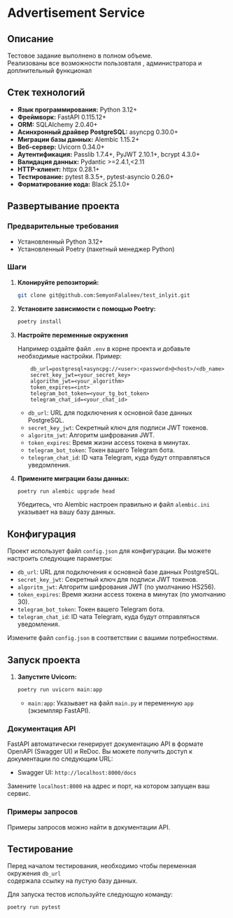 # Advertisement Service

## Описание

Тестовое задание выполнено в полном объеме.    
Реализованы все возможности пользовталя , администратора и доплнительный функционал

## Стек технологий

*   **Язык программирования:** Python 3.12+
*   **Фреймворк:** FastAPI 0.115.12+
*   **ORM:** SQLAlchemy 2.0.40+
*   **Асинхронный драйвер PostgreSQL:** asyncpg 0.30.0+
*   **Миграции базы данных:** Alembic 1.15.2+
*   **Веб-сервер:** Uvicorn 0.34.0+
*   **Аутентификация:** Passlib 1.7.4+, PyJWT 2.10.1+, bcrypt 4.3.0+
*   **Валидация данных:** Pydantic >=2.4.1,<2.11
*   **HTTP-клиент:** httpx 0.28.1+
*   **Тестирование:** pytest 8.3.5+, pytest-asyncio 0.26.0+
*   **Форматирование кода:** Black 25.1.0+

## Развертывание проекта

### Предварительные требования

*   Установленный Python 3.12+
*   Установленный Poetry (пакетный менеджер Python)

### Шаги

1.  **Клонируйте репозиторий:**

    ```bash
    git clone git@github.com:SemyonFalaleev/test_inlyit.git 
    ```

2.  **Установите зависимости с помощью Poetry:**

    ```bash
    poetry install
    ```

3.  **Настройте переменные окружения**

    Например оздайте файл `.env` в корне проекта и добавьте необходимые настройки. Пример:

    ```.env
        db_url=postgresql+asyncpg://<user>:<password>@<host>/<db_name>
        secret_key_jwt=<your_secret_key>
        algorithm_jwt=<your_algorithm>
        token_expires=<int>
        telegram_bot_token=<your_tg_bot_token>
        telegram_chat_id=<your_chat_id>
    ```

    *   `db_url`: URL для подключения к основной базе данных PostgreSQL.
    *   `secret_key_jwt`: Секретный ключ для подписи JWT токенов.
    *   `algoritm_jwt`: Алгоритм шифрования JWT.
    *   `token_expires`: Время жизни access токена в минутах.
    *   `telegram_bot_token`: Токен вашего Telegram бота.
    *   `telegram_chat_id`: ID чата Telegram, куда будут отправляться уведомления.

4.  **Примените миграции базы данных:**

    ```bash
    poetry run alembic upgrade head
    ```

    Убедитесь, что Alembic настроен правильно и файл `alembic.ini` указывает на вашу базу данных.

## Конфигурация

Проект использует файл `config.json` для конфигурации. Вы можете настроить следующие параметры:

*   `db_url`: URL для подключения к основной базе данных PostgreSQL.
*   `secret_key_jwt`: Секретный ключ для подписи JWT токенов.
*   `algoritm_jwt`: Алгоритм шифрования JWT (по умолчанию HS256).
*   `token_expires`: Время жизни access токена в минутах (по умолчанию 30).
*   `telegram_bot_token`: Токен вашего Telegram бота.
*   `telegram_chat_id`: ID чата Telegram, куда будут отправляться уведомления.

Измените файл `config.json` в соответствии с вашими потребностями.

## Запуск проекта

1.  **Запустите Uvicorn:**

    ```bash
    poetry run uvicorn main:app 
    ```

    *   `main:app`: Указывает на файл `main.py` и переменную `app` (экземпляр FastAPI).

### Документация API

FastAPI автоматически генерирует документацию API в формате OpenAPI (Swagger UI) и ReDoc. Вы можете получить доступ к документации по следующим URL:

*   Swagger UI: `http://localhost:8000/docs`

Замените `localhost:8000` на адрес и порт, на котором запущен ваш сервис.

### Примеры запросов

Примеры запросов можно найти в документации API.

## Тестирование

Перед началом тестирования, необходимо чтобы переменная окружения `db_url`    
содержала ссылку на пустую базу данных.

Для запуска тестов используйте следующую команду:

```bash
poetry run pytest
